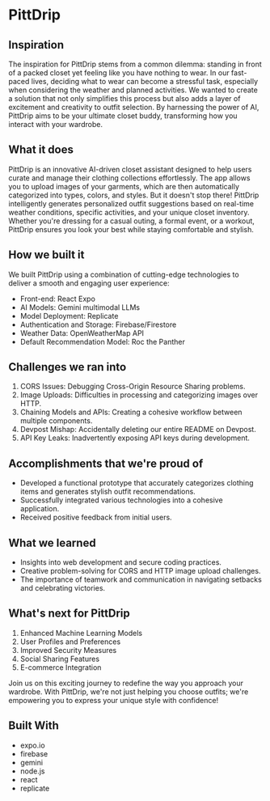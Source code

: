 # PittDrip

## Inspiration

The inspiration for PittDrip stems from a common dilemma: standing in front of a packed closet yet feeling like you have nothing to wear. In our fast-paced lives, deciding what to wear can become a stressful task, especially when considering the weather and planned activities. We wanted to create a solution that not only simplifies this process but also adds a layer of excitement and creativity to outfit selection. By harnessing the power of AI, PittDrip aims to be your ultimate closet buddy, transforming how you interact with your wardrobe.

## What it does

PittDrip is an innovative AI-driven closet assistant designed to help users curate and manage their clothing collections effortlessly. The app allows you to upload images of your garments, which are then automatically categorized into types, colors, and styles. But it doesn't stop there! PittDrip intelligently generates personalized outfit suggestions based on real-time weather conditions, specific activities, and your unique closet inventory. Whether you're dressing for a casual outing, a formal event, or a workout, PittDrip ensures you look your best while staying comfortable and stylish.

## How we built it

We built PittDrip using a combination of cutting-edge technologies to deliver a smooth and engaging user experience:

- Front-end: React Expo
- AI Models: Gemini multimodal LLMs
- Model Deployment: Replicate
- Authentication and Storage: Firebase/Firestore
- Weather Data: OpenWeatherMap API
- Default Recommendation Model: Roc the Panther

## Challenges we ran into

1. CORS Issues: Debugging Cross-Origin Resource Sharing problems.
2. Image Uploads: Difficulties in processing and categorizing images over HTTP.
3. Chaining Models and APIs: Creating a cohesive workflow between multiple components.
4. Devpost Mishap: Accidentally deleting our entire README on Devpost.
5. API Key Leaks: Inadvertently exposing API keys during development.

## Accomplishments that we're proud of

- Developed a functional prototype that accurately categorizes clothing items and generates stylish outfit recommendations.
- Successfully integrated various technologies into a cohesive application.
- Received positive feedback from initial users.

## What we learned

- Insights into web development and secure coding practices.
- Creative problem-solving for CORS and HTTP image upload challenges.
- The importance of teamwork and communication in navigating setbacks and celebrating victories.

## What's next for PittDrip

1. Enhanced Machine Learning Models
2. User Profiles and Preferences
3. Improved Security Measures
4. Social Sharing Features
5. E-commerce Integration

Join us on this exciting journey to redefine the way you approach your wardrobe. With PittDrip, we're not just helping you choose outfits; we're empowering you to express your unique style with confidence!

## Built With

- expo.io
- firebase
- gemini
- node.js
- react
- replicate
